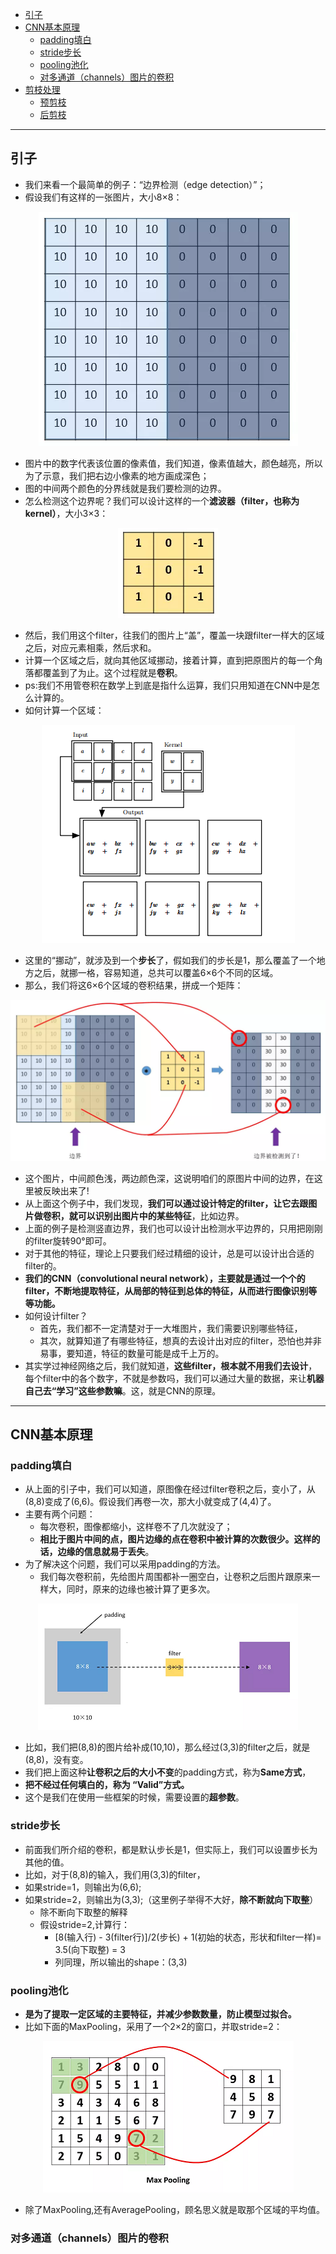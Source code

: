 <!-- TOC -->

- [引子](#引子)
- [CNN基本原理](#CNN基本原理)
  - [padding填白](#padding填白)
  - [stride步长](#stride步长)
  - [pooling池化](#pooling池化)
  - [对多通道（channels）图片的卷积](#对多通道（channels）图片的卷积)
- [剪枝处理](#剪枝处理)
  - [预剪枝](#预剪枝)
  - [后剪枝](#后剪枝)


<!-- /TOC-->
--------------------------------------------------

## 引子
- 我们来看一个最简单的例子：“边界检测（edge detection）”；
- 假设我们有这样的一张图片，大小8×8：

<div align="center"><img src="./picture/边界检测.png" height="" /></div>

- 图片中的数字代表该位置的像素值，我们知道，像素值越大，颜色越亮，所以为了示意，我们把右边小像素的地方画成深色；
- 图的中间两个颜色的分界线就是我们要检测的边界。
- 怎么检测这个边界呢？我们可以设计这样的一个**滤波器（filter，也称为kernel）**，大小3×3：

<div align="center"><img src="./picture/filter.png" height="" /></div>

- 然后，我们用这个filter，往我们的图片上“盖”，覆盖一块跟filter一样大的区域之后，对应元素相乘，然后求和。
- 计算一个区域之后，就向其他区域挪动，接着计算，直到把原图片的每一个角落都覆盖到了为止。这个过程就是**卷积**。
- ps:我们不用管卷积在数学上到底是指什么运算，我们只用知道在CNN中是怎么计算的。
- 如何计算一个区域：

<div align="center"><img src="./picture/卷积的计算方法.png" height="" /></div>

- 这里的“挪动”，就涉及到一个**步长**了，假如我们的步长是1，那么覆盖了一个地方之后，就挪一格，容易知道，总共可以覆盖6×6个不同的区域。
- 那么，我们将这6×6个区域的卷积结果，拼成一个矩阵：

<div align="center"><img src="./picture/卷积.png" height="" /></div>

- 这个图片，中间颜色浅，两边颜色深，这说明咱们的原图片中间的边界，在这里被反映出来了!
- 从上面这个例子中，我们发现，**我们可以通过设计特定的filter，让它去跟图片做卷积，就可以识别出图片中的某些特征**，比如边界。
- 上面的例子是检测竖直边界，我们也可以设计出检测水平边界的，只用把刚刚的filter旋转90°即可。
- 对于其他的特征，理论上只要我们经过精细的设计，总是可以设计出合适的filter的。
- **我们的CNN（convolutional neural network），主要就是通过一个个的filter，不断地提取特征，从局部的特征到总体的特征，从而进行图像识别等等功能。**
- 如何设计filter？
    - 首先，我们都不一定清楚对于一大堆图片，我们需要识别哪些特征，
    - 其次，就算知道了有哪些特征，想真的去设计出对应的filter，恐怕也并非易事，要知道，特征的数量可能是成千上万的。
- 其实学过神经网络之后，我们就知道，**这些filter，根本就不用我们去设计**，每个filter中的各个数字，不就是参数吗，我们可以通过大量的数据，来让**机器自己去“学习”这些参数嘛**。这，就是CNN的原理。

--------------------------------------------------

## CNN基本原理
### padding填白
- 从上面的引子中，我们可以知道，原图像在经过filter卷积之后，变小了，从(8,8)变成了(6,6)。假设我们再卷一次，那大小就变成了(4,4)了。
- 主要有两个问题：
    - 每次卷积，图像都缩小，这样卷不了几次就没了；
    - **相比于图片中间的点，图片边缘的点在卷积中被计算的次数很少。这样的话，边缘的信息就易于丢失**。
- 为了解决这个问题，我们可以采用padding的方法。
    - 我们每次卷积前，先给图片周围都补一圈空白，让卷积之后图片跟原来一样大，同时，原来的边缘也被计算了更多次。
    
<div align="center"><img src="./picture/padding.png" height="" /></div>

- 比如，我们把(8,8)的图片给补成(10,10)，那么经过(3,3)的filter之后，就是(8,8)，没有变。
- 我们把上面这种**让卷积之后的大小不变**的padding方式，称为**Same方式**，
- **把不经过任何填白的，称为 “Valid”方式。**
- 这个是我们在使用一些框架的时候，需要设置的**超参数**。

### stride步长
- 前面我们所介绍的卷积，都是默认步长是1，但实际上，我们可以设置步长为其他的值。
- 比如，对于(8,8)的输入，我们用(3,3)的filter，
- 如果stride=1，则输出为(6,6);
- 如果stride=2，则输出为(3,3);（这里例子举得不大好，**除不断就向下取整**）
    - 除不断向下取整的解释
    - 假设stride=2,计算行：
        - [8(输入行) - 3(filter行)]/2(步长) + 1(初始的状态，形状和filter一样)= 3.5(向下取整) = 3
        - 列同理，所以输出的shape：(3,3)

### pooling池化
- **是为了提取一定区域的主要特征，并减少参数数量，防止模型过拟合。**
- 比如下面的MaxPooling，采用了一个2×2的窗口，并取stride=2：
    
<div align="center"><img src="./picture/maxpooling.png" height="" /></div>  

- 除了MaxPooling,还有AveragePooling，顾名思义就是取那个区域的平均值。

### 对多通道（channels）图片的卷积


